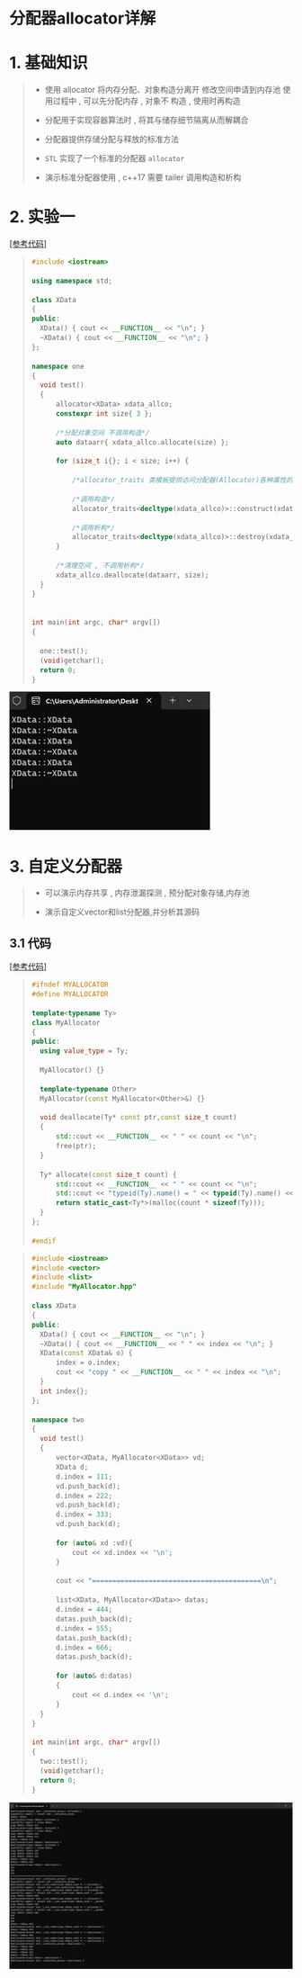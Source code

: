 # 分配器allocator详解

# 1. 基础知识

>* 使用 allocator 将内存分配、对象构造分离开 修改空间申请到内存池 使用过程中 , 可以先分配内存 , 对象不
>  构造 , 使用时再构造  
>
>* 分配用于实现容器算法时 , 将其与储存细节隔离从而解耦合
>
>* 分配器提供存储分配与释放的标准方法
>
>* `STL` 实现了一个标准的分配器 `allocator`
>
>* 演示标准分配器使用 , c++17 需要 tailer 调用构造和析构

# 2. 实验一

[[参考代码]](/code/113allocator)

>```c++
>#include <iostream>
>
>using namespace std;
>
>class XData
>{
>public:
>	XData() { cout << __FUNCTION__ << "\n"; }
>	~XData() { cout << __FUNCTION__ << "\n"; }
>};
>
>namespace one
>{
>	void test()
>	{
>		allocator<XData> xdata_allco;
>		constexpr int size{ 3 };
>
>		/*分配对象空间 不调用构造*/
>		auto dataarr{ xdata_allco.allocate(size) };
>
>		for (size_t i{}; i < size; i++) {
>
>			/*allocator_traits 类模板提供访问分配器(Allocator)各种属性的标准化方式*/
>
>			/*调用构造*/
>			allocator_traits<decltype(xdata_allco)>::construct(xdata_allco, dataarr + i);
>
>			/*调用析构*/
>			allocator_traits<decltype(xdata_allco)>::destroy(xdata_allco, dataarr + i);
>		}
>
>		/*清理空间 , 不调用析构*/
>		xdata_allco.deallocate(dataarr, size);
>	}
>}
>
>
>int main(int argc, char* argv[])
>{
>
>	one::test();
>	(void)getchar();
>	return 0;
>}
>
>
>```

<img src="./assets/image-20231011143954774.png" alt="image-20231011143954774" /> 

# 3. 自定义分配器

>* 可以演示内存共享 , 内存泄漏探测 , 预分配对象存储,内存池
>
>* 演示自定义vector和list分配器,并分析其源码

## 3.1 代码

[[参考代码]](/code/113allocator)

>```c++
>#ifndef MYALLOCATOR
>#define MYALLOCATOR
>
>template<typename Ty>
>class MyAllocator
>{
>public:
>	using value_type = Ty;
>
>	MyAllocator() {}
>
>	template<typename Other>
>	MyAllocator(const MyAllocator<Other>&) {}
>
>	void deallocate(Ty* const ptr,const size_t count)
>	{
>		std::cout << __FUNCTION__ << " " << count << "\n";
>		free(ptr);
>	}
>
>	Ty* allocate(const size_t count) {
>		std::cout << __FUNCTION__ << " " << count << "\n";
>		std::cout << "typeid(Ty).name() = " << typeid(Ty).name() << "\n";
>		return static_cast<Ty*>(malloc(count * sizeof(Ty)));
>	}
>};
>
>#endif
>
>```
>
>

>```c++
>#include <iostream>
>#include <vector>
>#include <list>
>#include "MyAllocator.hpp"
>
>class XData
>{
>public:
>	XData() { cout << __FUNCTION__ << "\n"; }
>	~XData() { cout << __FUNCTION__ << " " << index << "\n"; }
>	XData(const XData& o) {
>		index = o.index; 
>		cout << "copy " << __FUNCTION__ << " " << index << "\n";
>	}
>	int index{};
>};
>
>namespace two
>{
>	void test()
>	{
>		vector<XData, MyAllocator<XData>> vd;
>		XData d;
>		d.index = 111;
>		vd.push_back(d);
>		d.index = 222;
>		vd.push_back(d);
>		d.index = 333;
>		vd.push_back(d);
>
>		for (auto& xd :vd){
>			cout << xd.index << '\n';
>		}
>
>		cout << "==========================================\n";
>
>		list<XData, MyAllocator<XData>> datas;
>		d.index = 444;
>		datas.push_back(d);
>		d.index = 555;
>		datas.push_back(d);
>		d.index = 666;
>		datas.push_back(d);
>
>		for (auto& d:datas)
>		{
>			cout << d.index << '\n';
>		}
>	}
>}
>
>int main(int argc, char* argv[])
>{
>	two::test();
>	(void)getchar();
>	return 0;
>}
>```

<img src="./assets/image-20231011181559087.png" alt="image-20231011181559087" /> 
